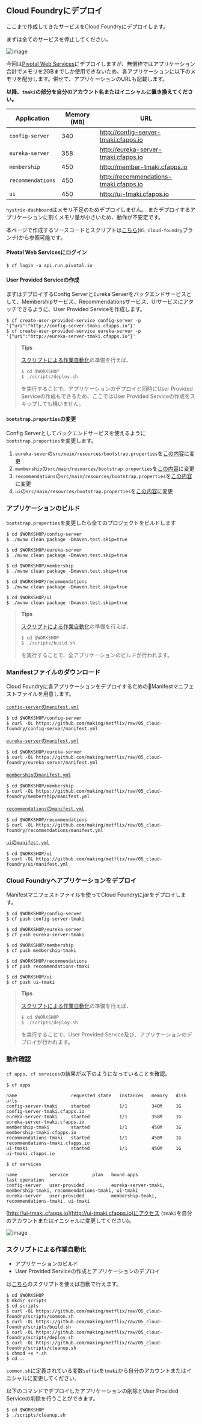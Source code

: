 ## Cloud Foundryにデプロイ

ここまで作成してきたサービスをCloud Foundryにデプロイします。

まずは全てのサービスを停止してください。

![image](https://qiita-image-store.s3.amazonaws.com/0/1852/281de1b2-85c5-bd8a-a611-ebe1a488e409.png)

今回は[Pivotal Web Services](https://run.pivotal.io/)にデプロイしますが、無償枠ではアプリケーション合計でメモリを2GBまでしか使用できないため、各アプリケーションに以下のメモリを配分します。併せて、アプリケーションのURLも記載します。

**以降、`tmaki`の部分を自分のアカウント名またはイニシャルに置き換えてください。**

| Application | Memory (MB) | URL |
|-----------|------------|------|
| `config-server` | 340 | http://config-server-tmaki.cfapps.io |
| `eureka-server` | 358 | http://eureka-server-tmaki.cfapps.io |
| `membership` | 450 | http://member-tmaki.cfapps.io |
| `recommendations` | 450 | http://recommendations-tmaki.cfapps.io |
| `ui` | 450 | http://ui-tmaki.cfapps.io |

`hystrix-dashboard`はメモリ不足のためデプロイしません。
またデプロイするアプリケーションに割くメモリ量が小さいため、動作が不安定です。

本ページで作成するソースコードとスクリプトは[こちら](https://github.com/making/metflix/tree/05_cloud-foundry)(`05_cloud-foundry`ブランチ)から参照可能です。

#### Pivotal Web Servicesにログイン

``` console
$ cf login -a api.run.pivotal.io
```

#### User Provided Serviceの作成


まずはデプロイするConfig ServerとEureka Serverをバックエンドサービスとして、Membershipサービス、Recommendationsサービス、UIサービスにアタッチできるように、User Provided Serviceを作成します。

``` console
$ cf create-user-provided-service config-server -p '{"uri":"http://config-server-tmaki.cfapps.io"}'
$ cf create-user-provided-service eureka-server -p '{"uri":"http://eureka-server-tmaki.cfapps.io"}'
```

> **Tips**
> 
> [スクリプトによる作業自動化](#スクリプトによる作業自動化)の準備を行えば、
> 
> ``` console
> $ cd $WORKSHOP
> $ ./scripts/deploy.sh
> ```
> 
> を実行することで、アプリケーションのデプロイと同時にUser Provided Serviceの作成もできるため、ここではUser Provided Serviceの作成をスキップしても構いません。

#### `bootstrap.properties`の変更

Config Serverとしてバックエンドサービスを使えるように`bootstrap.properties`を変更します。

1. `eureka-sever`の`src/main/resources/bootstrap.properties`を[この内容](https://github.com/making/metflix/blob/05_cloud-foundry/eureka-server/src/main/resources/bootstrap.properties)に変更
1. `membership`の`src/main/resources/bootstrap.properties`を[この内容](https://github.com/making/metflix/blob/05_cloud-foundry/membership/src/main/resources/bootstrap.properties)に変更
1. `recommendations`の`src/main/resources/bootstrap.properties`を[この内容](https://github.com/making/metflix/blob/05_cloud-foundry/recommendations/src/main/resources/bootstrap.properties)に変更
1. `ui`の`src/main/resources/bootstrap.properties`を[この内容](https://github.com/making/metflix/blob/05_cloud-foundry/ui/src/main/resources/bootstrap.properties)に変更

### アプリケーションのビルド

`bootstrap.properties`を変更したら全てのプロジェクトをビルドします

``` console
$ cd $WORKSHOP/config-server
$ ./mvnw clean package -Dmaven.test.skip=true
```

``` console
$ cd $WORKSHOP/eureka-server
$ ./mvnw clean package -Dmaven.test.skip=true
```

``` console
$ cd $WORKSHOP/membership
$ ./mvnw clean package -Dmaven.test.skip=true
```

``` console
$ cd $WORKSHOP/recommendations
$ ./mvnw clean package -Dmaven.test.skip=true
```

``` console
$ cd $WORKSHOP/ui
$ ./mvnw clean package -Dmaven.test.skip=true
```

> **Tips**
> 
> [スクリプトによる作業自動化](#スクリプトによる作業自動化)の準備を行えば、
> 
> ``` console
> $ cd $WORKSHOP
> $ ./scripts/build.sh
> ```
> 
> を実行することで、全アプリケーションのビルドが行われます。


### Manifestファイルのダウンロード

Cloud Foundryに各アプリケーションをデプロイするためのManifestマニフェストファイルを用意します。

[`config-server`の`manifest.yml`](https://github.com/making/metflix/blob/05_cloud-foundry/config-server/manifest.yml)

``` console
$ cd $WORKSHOP/config-server
$ curl -OL https://github.com/making/metflix/raw/05_cloud-foundry/config-server/manifest.yml
```

[`eureka-server`の`manifest.yml`](https://github.com/making/metflix/blob/05_cloud-foundry/eureka-server/manifest.yml)

``` console
$ cd $WORKSHOP/eureka-server
$ curl -OL https://github.com/making/metflix/raw/05_cloud-foundry/eureka-server/manifest.yml
```

[`membership`の`manifest.yml`](https://github.com/making/metflix/blob/05_cloud-foundry/membership/manifest.yml)

``` console
$ cd $WORKSHOP/membership
$ curl -OL https://github.com/making/metflix/raw/05_cloud-foundry/membership/manifest.yml
```

[`recommendations`の`manifest.yml`](https://github.com/making/metflix/blob/05_cloud-foundry/recommendations/manifest.yml)

``` console
$ cd $WORKSHOP/recommendations
$ curl -OL https://github.com/making/metflix/raw/05_cloud-foundry/recommendations/manifest.yml
```

[`ui`の`manifest.yml`](https://github.com/making/metflix/blob/05_cloud-foundry/ui/manifest.yml)

``` console
$ cd $WORKSHOP/ui
$ curl -OL https://github.com/making/metflix/raw/05_cloud-foundry/ui/manifest.yml
```

### Cloud Foundryへアプリケーションをデプロイ

Manifestマニフェストファイルを使ってCloud Foundryにjarをデプロイします。

``` console
$ cd $WORKSHOP/config-server
$ cf push config-server-tmaki
```

``` console
$ cd $WORKSHOP/eureka-server
$ cf push eureka-server-tmaki
```

``` console
$ cd $WORKSHOP/membership
$ cf push membership-tmaki
```

``` console
$ cd $WORKSHOP/recommendations
$ cf push recommendations-tmaki
```

``` console
$ cd $WORKSHOP/ui
$ cf push ui-tmaki
```



> **Tips**
> 
> [スクリプトによる作業自動化](#スクリプトによる作業自動化)の準備を行えば、
> 
> ``` console
> $ cd $WORKSHOP
> $ ./scripts/deploy.sh
> ```
> 
> を実行することで、User Provided Service及び、アプリケーションのデプロイが行われます。


### 動作確認

`cf apps`、`cf services`の結果が以下のようになっていることを確認。

``` console
$ cf apps

name                    requested state   instances   memory   disk   urls   
config-server-tmaki     started           1/1         340M     1G     config-server-tmaki.cfapps.io   
eureka-server-tmaki     started           1/1         358M     1G     eureka-server-tmaki.cfapps.io   
membership-tmaki        started           1/1         450M     1G     membership-tmaki.cfapps.io   
recommendations-tmaki   started           1/1         450M     1G     recommendations-tmaki.cfapps.io   
ui-tmaki                started           1/1         450M     1G     ui-tmaki.cfapps.io
```

``` console
$ cf services

name            service         plan   bound apps                                                               last operation   
config-server   user-provided          eureka-server-tmaki, membership-tmaki, recommendations-tmaki, ui-tmaki      
eureka-server   user-provided          membership-tmaki, recommendations-tmaki, ui-tmaki
```

[http://ui-tmaki.cfapps.io](http://ui-tmaki.cfapps.io)にアクセス (`tmaki`を自分のアカウントまたはイニシャルに変更してください)。

![image](https://qiita-image-store.s3.amazonaws.com/0/1852/47c85439-418e-6fea-6e01-4816243a1241.png)


### スクリプトによる作業自動化

* アプリケーションのビルド
* User Provided Serviceの作成とアプリケーションのデプロイ

は[こちら](https://github.com/making/metflix/tree/05_cloud-foundry/scripts)のスクリプトを使えば自動で行えます。

``` console
$ cd $WORKSHOP
$ mkdir scripts
$ cd scripts
$ curl -OL https://github.com/making/metflix/raw/05_cloud-foundry/scripts/common.sh
$ curl -OL https://github.com/making/metflix/raw/05_cloud-foundry/scripts/build.sh
$ curl -OL https://github.com/making/metflix/raw/05_cloud-foundry/scripts/deploy.sh
$ curl -OL https://github.com/making/metflix/raw/05_cloud-foundry/scripts/cleanup.sh
$ chmod +x *.sh
$ cd ..
```

`common.sh`に定義されている変数`suffix`を`tmaki`から自分のアカウントまたはイニシャルに変更してください。


以下のコマンドでデプロイしたアプリケーションの削除とUser Provided Serviceの削除を行うことができます。

``` console
$ cd $WORKSHOP
$ ./scripts/cleanup.sh
```
